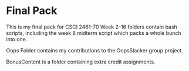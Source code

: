 # Final Pack

This is my final pack for CSCI 2461-70
Week 2-16 folders contain bash scripts, including the week 8 midterm script which packs a whole bunch into one.

Oops Folder contains my contributions to the OopsSlacker group project.

BonusContent is a folder containing extra credit assignments.
